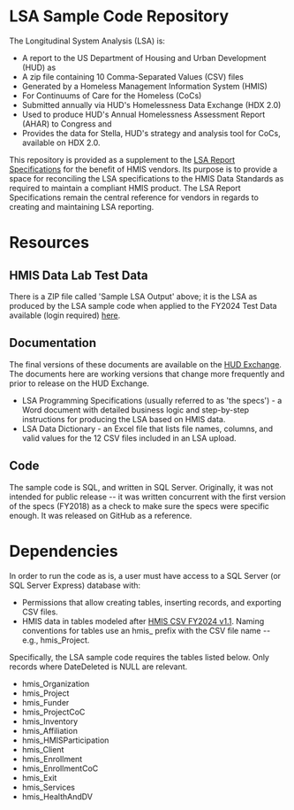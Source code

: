
# LSA Sample Code Repository

The Longitudinal System Analysis (LSA) is:
* A report to the US Department of Housing and Urban Development (HUD) as 
* A zip file containing 10 Comma-Separated Values (CSV) files 
* Generated by a Homeless Management Information System (HMIS) 
* For Continuums of Care for the Homeless (CoCs) 
* Submitted annually via HUD's Homelessness Data Exchange (HDX 2.0) 
* Used to produce HUD's Annual Homelessness Assessment Report (AHAR) to Congress and
* Provides the data for Stella, HUD's strategy and analysis tool for CoCs, available on HDX 2.0.

This repository is provided as a supplement to the [LSA Report Specifications](https://www.hudexchange.info/resource/5726/lsa-report-specifications-and-tools/) for the benefit of HMIS vendors. Its purpose is to provide a space for reconciling the LSA specifications to the HMIS Data Standards as required to maintain a compliant HMIS product. The LSA Report Specifications remain the central reference for vendors in regards to creating and maintaining LSA reporting.

# Resources
## HMIS Data Lab Test Data
There is a ZIP file called 'Sample LSA Output' above; it is the LSA as produced by the LSA sample code when applied to the FY2024 Test Data available (login required) [here](https://sakai.lampschools.org/access/content/group/44c5c653-66cd-47c3-9c06-44d89ed087ff/Dummy%20Data%20Sets/FY2024%20Test%20Data%20_%20Test%20Kits/DataLab%20-%202024%20Zips%202023-09-20.zip).

## Documentation
The final versions of these documents are available on the [HUD Exchange](https://www.hudexchange.info/resource/5726/lsa-report-specifications-and-tools/). The documents here are working versions that change more frequently and prior to release on the HUD Exchange.  
* LSA Programming Specifications (usually referred to as 'the specs') - a Word document with detailed business logic and step-by-step instructions for producing the LSA based on HMIS data. 
* LSA Data Dictionary - an Excel file that lists file names, columns, and valid values for the 12 CSV files included in an LSA upload.

## Code
The sample code is SQL, and written in SQL Server. Originally, it was not intended for public release -- it was written concurrent with the first version of the specs (FY2018) as a check to make sure the specs were specific enough. It was released on GitHub as a reference.  

# Dependencies
In order to run the code as is, a user must have access to a SQL Server (or SQL Server Express) database with:
* Permissions that allow creating tables, inserting records, and exporting CSV files.  
* HMIS data in tables modeled after [HMIS CSV FY2024 v1.1](https://files.hudexchange.info/resources/documents/HMIS-CSV-Format-Specifications-2024.pdf).  Naming conventions for tables use an hmis_ prefix with the CSV file name -- e.g., hmis_Project.

Specifically, the LSA sample code requires the tables listed below. Only records where DateDeleted is NULL are relevant.
* hmis_Organization
* hmis_Project
* hmis_Funder
* hmis_ProjectCoC
* hmis_Inventory
* hmis_Affiliation
* hmis_HMISParticipation
* hmis_Client
* hmis_Enrollment
* hmis_EnrollmentCoC
* hmis_Exit
* hmis_Services
* hmis_HealthAndDV



